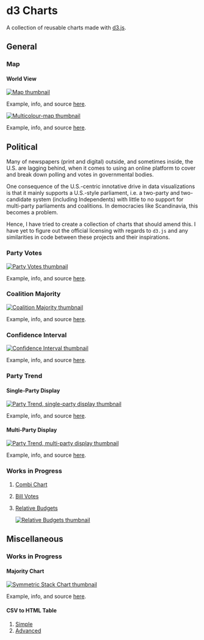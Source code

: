 d3 Charts
=========
A collection of reusable charts made with [d3.js][d3].

General
-------
### Map ###

#### World View ####

[![Map thumbnail][world-map-img]][world-map-url]

Example, info, and source [here][world-map-url].

[![Multicolour-map thumbnail][world-map-multi-img]][world-map-multi-url]

Example, info, and source [here][world-map-multi-url].

Political
---------
Many of newspapers (print and digital) outside, and sometimes inside, the U.S. are lagging behind, when it comes to using an online platform to cover and break down polling and votes in governmental bodies.

One consequence of the U.S.-centric innotative drive in data visualizations is that it mainly supports a U.S.-style parliament, i.e. a two-party and two-candidate system (including Independents) with little to no support for multi-party parliaments and coalitions. In democracies like Scandinavia, this becomes a problem.

Hence, I have tried to create a collection of charts that should amend this. I have yet to figure out the official licensing with regards to `d3.js` and any similarities in code between these projects and their inspirations.

### Party Votes ###

[![Party Votes thumbnail][party-votes-img]][party-votes-url]

Example, info, and source [here][party-votes-url].

### Coalition Majority ###

[![Coalition Majority thumbnail][coalition-majority-img]][coalition-majority-url]

Example, info, and source [here][coalition-majority-url].

### Confidence Interval ###

[![Confidence Interval thumbnail][confidence-interval-img]][confidence-interval-url]

Example, info, and source [here][confidence-interval-url].

### Party Trend ###
#### Single-Party Display ####

[![Party Trend, single-party display thumbnail][party-trend-single-img]][party-trend-single-url]

Example, info, and source [here][party-trend-single-url].

#### Multi-Party Display ####

[![Party Trend, multi-party display thumbnail][party-trend-multi-img]][party-trend-multi-url]

Example, info, and source [here][party-trend-multi-url].

### Works in Progress ###

1. [Combi Chart][combi-chart-url]
3. [Bill Votes][bill-votes-url]
4. [Relative Budgets][relative-budgets-url]

    [![Relative Budgets thumbnail][relative-budgets-img]][relative-budgets-url]

Miscellaneous
-------------
### Works in Progress ###

#### Majority Chart ####

[![Symmetric Stack Chart thumbnail][majority-chart-img]][majority-chart-url]

Example, info, and source [here][majority-chart-url].

#### CSV to HTML Table ####

1. [Simple][simple-table]
2. [Advanced][advanced-table]


[d3]: http://d3js.org
[world-map-img]: _screenshots/world-map.png
[world-map-url]: http://bl.ocks.org/ndarville/8287bd24c157edb5bb2b
[world-map-multi-img]: _screenshots/world-map-multi.png
[world-map-multi-url]: http://bl.ocks.org/ndarville/707cc158d2520c4e4602
[party-votes-img]: _screenshots/party-votes.png
[party-votes-url]: http://bl.ocks.org/ndarville/6475739
[coalition-majority-img]: _screenshots/coalition-majority.png
[coalition-majority-url]: http://bl.ocks.org/ndarville/6475152
[confidence-interval-img]: _screenshots/confidence-interval.png
[confidence-interval-url]: http://bl.ocks.org/ndarville/6552457
[party-trend-single-img]: _screenshots/party-trend-single.png
[party-trend-single-url]: http://bl.ocks.org/ndarville/6574995
[party-trend-multi-img]: _screenshots/party-trend-multi.png
[party-trend-multi-url]: http://bl.ocks.org/ndarville/11094667
[combi-chart-url]: http://bl.ocks.org/ndarville/6587098
[bill-votes-url]: http://bl.ocks.org/ndarville/6484png
[relative-budgets-url]: http://bl.ocks.org/ndarville/6826638
[relative-budgets-img]: _screenshots/relative-budgets.png
[majority-chart-url]: http://bl.ocks.org/ndarville/8478044
[majority-chart-img]: _screenshots/majority-chart.png
[simple-table]: http://bl.ocks.org/ndarville/7075823
[advanced-table]: http://bl.ocks.org/ndarville/7241320

